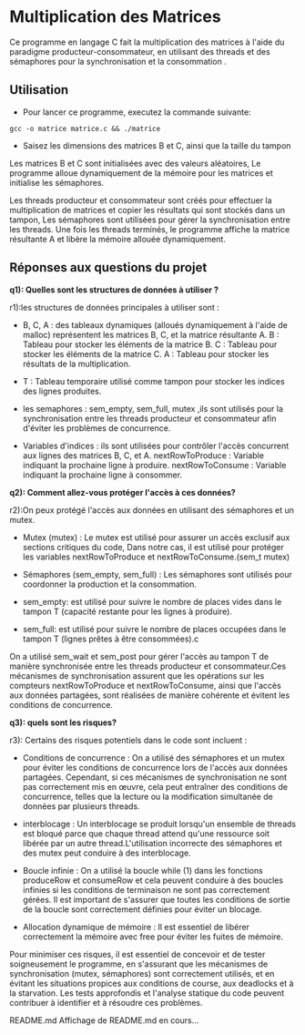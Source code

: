 # Multiplication des Matrices

Ce programme en langage C fait la multiplication des matrices à l'aide du paradigme producteur-consommateur, en utilisant des threads et des sémaphores pour la synchronisation  et la consommation .

## Utilisation

- Pour lancer ce programme, executez la commande suivante:

```
gcc -o matrice matrice.c && ./matrice
```

- Saisez les dimensions des matrices B et C, ainsi que la taille du tampon

Les matrices B et C sont initialisées avec des valeurs aléatoires, Le programme alloue dynamiquement de la mémoire pour les matrices et initialise les sémaphores.

Les threads producteur et consommateur sont créés pour effectuer la multiplication de matrices et copier les résultats qui sont stockés dans un tampon, Les sémaphores sont utilisées pour gérer la synchronisation entre les threads. Une fois les threads terminés, le programme affiche la matrice résultante A et libère la mémoire allouée dynamiquement. 



## Réponses aux questions du projet

**q1): Quelles sont les structures de données à utiliser ?**

r1):les structures de données principales à utiliser sont :

- B, C, A : des tableaux dynamiques (alloués dynamiquement à l'aide de malloc) représentent les matrices B, C, et la matrice résultante A. 
B : Tableau pour stocker les éléments de la matrice B.
C : Tableau pour stocker les éléments de la matrice C.
A : Tableau pour stocker les résultats de la multiplication.

- T : Tableau temporaire utilisé comme tampon pour stocker les indices des lignes produites.

- les semaphores : sem_empty, sem_full, mutex ,ils sont utilisés pour la synchronisation entre les threads producteur et consommateur afin d'éviter les problèmes de concurrence.

- Variables d'indices : ils sont utilisées pour contrôler l'accès concurrent aux lignes des matrices B, C, et A.
nextRowToProduce : Variable indiquant la prochaine ligne à produire.
nextRowToConsume : Variable indiquant la prochaine ligne à consommer.


**q2): Comment allez-vous protéger l'accès à ces données?**

r2):On peux protégé l'accès aux données en utilisant des sémaphores et un mutex.

- Mutex (mutex) : Le mutex est utilisé pour assurer un accès exclusif aux sections critiques du code, Dans notre cas, il est utilisé pour protéger les variables nextRowToProduce et nextRowToConsume.(sem_t mutex)


- Sémaphores (sem_empty, sem_full) : Les sémaphores sont utilisés pour coordonner la production et la consommation.

- sem_empty: est utilisé pour suivre le nombre de places vides dans le tampon T (capacité restante pour les lignes à produire).

- sem_full: est utilisé pour suivre le nombre de places occupées dans le tampon T (lignes prêtes à être consommées).c

On a utilisé sem_wait et sem_post pour gérer l'accès au tampon T de manière synchronisée entre les threads producteur et consommateur.Ces mécanismes de synchronisation assurent que les opérations sur les compteurs nextRowToProduce et nextRowToConsume, ainsi que l'accès aux données partagées, sont réalisées de manière cohérente et évitent les conditions de concurrence.


**q3): quels sont les risques?**

r3): Certains des risques potentiels dans le code sont incluent :

- Conditions de concurrence :
On a utilisé des sémaphores et un mutex pour éviter les conditions de concurrence lors de l'accès aux données partagées. Cependant, si ces mécanismes de synchronisation ne sont pas correctement mis en œuvre, cela peut entraîner des conditions de concurrence, telles que la lecture ou la modification simultanée de données par plusieurs threads.

- interblocage :
Un interblocage se produit lorsqu'un ensemble de threads est bloqué parce que chaque thread attend qu'une ressource soit libérée par un autre thread.L'utilisation incorrecte des sémaphores et des mutex peut conduire à des interblocage.

- Boucle infinie :
On a utilisé la boucle while (1) dans les fonctions produceRow et consumeRow et cela peuvent conduire à des boucles infinies si les conditions de terminaison ne sont pas correctement gérées. Il est important de s'assurer que toutes les conditions de sortie de la boucle sont correctement définies pour éviter un blocage.

- Allocation dynamique de mémoire : 
Il est essentiel de libérer correctement la mémoire avec free pour éviter les fuites de mémoire.

Pour minimiser ces risques, il est essentiel de concevoir et de tester soigneusement le programme, en s'assurant que les mécanismes de synchronisation (mutex, sémaphores) sont correctement utilisés, et en évitant les situations propices aux conditions de course, aux deadlocks et à la starvation. Les tests approfondis et l'analyse statique du code peuvent contribuer à identifier et à résoudre ces problèmes.

README.md
Affichage de README.md en cours...